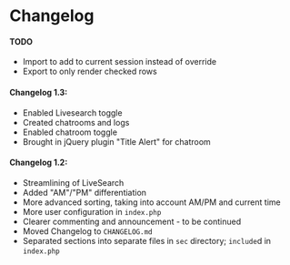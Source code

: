 # Changelog

#### TODO
* Import to add to current session instead of override
* Export to only render checked rows

#### Changelog 1.3:
* Enabled Livesearch toggle
* Created chatrooms and logs
* Enabled chatroom toggle
* Brought in jQuery plugin "Title Alert" for chatroom

#### Changelog 1.2:
* Streamlining of LiveSearch
* Added "AM"/"PM" differentiation
* More advanced sorting, taking into account AM/PM and current time
* More user configuration in `index.php`
* Clearer commenting and announcement - to be continued
* Moved Changelog to `CHANGELOG.md`
* Separated sections into separate files in `sec` directory; `include`d in `index.php`
